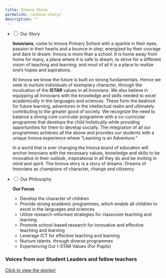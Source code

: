 ```yaml
---
title: Innova Story
permalink: /innova-story/
description: ""
---
```

<ul class="jekyllcodex_accordion">
  <li>
    <input type="checkbox" id="accordion6">
    <label for="accordion1">Our Story</label>
    <div>
      <p><strong>Innovians</strong>, come to Innova Primary School with a sparkle in their eyes, passion in their hearts and a bounce in step; energized by their courage and dare to dream. Innova is more than a school. It is home away from home for many, a place where it is safe to dream, to strive for a different vision of teaching and learning; and most of all it is a place to realize one’s hopes and aspirations.</p>
<p>At Innova we know the future is built on strong fundamentals. Hence we seek to nurture individuals of exemplary character, through the inculcation of the <strong>ISTAR</strong> values in all Innovians. We also believe in equipping all Innovians with the knowledge and skills needed to excel academically in the languages and sciences. These form the bedrock for future learning, adventures in the intellectual realm and ultimately contributing to the greater good of society. We recognize the need to balance a strong core curricular programme with a co-curricular programme that develops the child holistically while providing opportunities for them to develop socially. The integration of all our programmes achieves all the above and provides our students with a unique Innova experience where “Learning is an Adventure.”</p>
<p>In a world that is ever changing the Innova brand of education will anchor Innovians with the necessary values, knowledge and skills to be innovative in their outlook, inspirational in all they do and be inviting in mind and spirit. The Innova story is a story of dreams. Dreams of Innovians as champions of character, change and citizenry.</p>
    </div>
	</li>  
  <li>
    <input type="checkbox" id="accordion7">
    <label for="accordion2">Our Philosophy</label>
    <div>
      <p><strong>Our Focus</strong></p>
<ul>
<li>Develop the character of children</li>
<li>Provide strong academic programmes, which enable all children to excel in the languages and sciences</li>
<li>Utilize research-informed strategies for classroom teaching and learning</li>
<li>Promote school-based research for innovative and effective teaching and learning</li>
<li>Leverage ICT for effective teaching and learning</li>
<li>Nurture talents  through diverse programmes</li>
<li>Experiencing Our I-STAR Values (For Pupils)</li>
</ul>
    </div>
  </li>
</ul>


### Voices from our Student Leaders and fellow teachers

[Click to view the stories!](/files/Innova-Primary-School-Good-Stories-Book-content-v5.pdf)